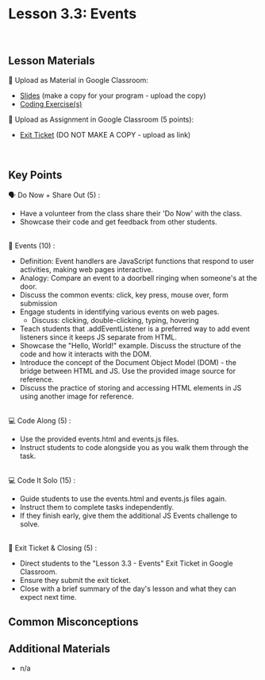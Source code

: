# Lesson 3.3: Events

<br>

## Lesson Materials

📖 Upload as Material in Google Classroom:
- [Slides](https://docs.google.com/presentation/d/1MVhhInv_MysIjn1L9ZmsKA1NRG9Afb8VGKN0Oo_UMJw/edit?usp=sharing) (make a copy for your program - upload the copy)
- [Coding Exercise(s)](https://github.com/itscodenation/int-u3l3-23-24-student-exercises)

📝 Upload as Assignment in Google Classroom (5 points):
- [Exit Ticket](https://forms.gle/kro9gswXi2jGMeTD6) (DO NOT MAKE A COPY - upload as link)

<br>


## Key Points

🗣️ Do Now + Share Out (5) : 
- Have a volunteer from the class share their 'Do Now' with the class.
- Showcase their code and get feedback from other students.<br><br>

🔘 Events (10) :
- Definition: Event handlers are JavaScript functions that respond to user activities, making web pages interactive.
- Analogy: Compare an event to a doorbell ringing when someone's at the door.
- Discuss the common events: click, key press, mouse over, form submission
- Engage students in identifying various events on web pages.
  - Discuss: clicking, double-clicking, typing, hovering
- Teach students that .addEventListener is a preferred way to add event listeners since it keeps JS separate from HTML.
- Showcase the "Hello, World!" example. Discuss the structure of the code and how it interacts with the DOM.
- Introduce the concept of the Document Object Model (DOM) - the bridge between HTML and JS. Use the provided image source for reference.
- Discuss the practice of storing and accessing HTML elements in JS using another image for reference.<br><br>
  
💻 Code Along (5) :
- Use the provided events.html and events.js files.
- Instruct students to code alongside you as you walk them through the task.<br><br>

💻 Code It Solo (15) :
- Guide students to use the events.html and events.js files again.
- Instruct them to complete tasks independently.
- If they finish early, give them the additional JS Events challenge to solve.<br><br>

👋 Exit Ticket & Closing (5) :
- Direct students to the "Lesson 3.3 - Events" Exit Ticket in Google Classroom.
- Ensure they submit the exit ticket.
- Close with a brief summary of the day's lesson and what they can expect next time.



## Common Misconceptions



## Additional Materials
- n/a
